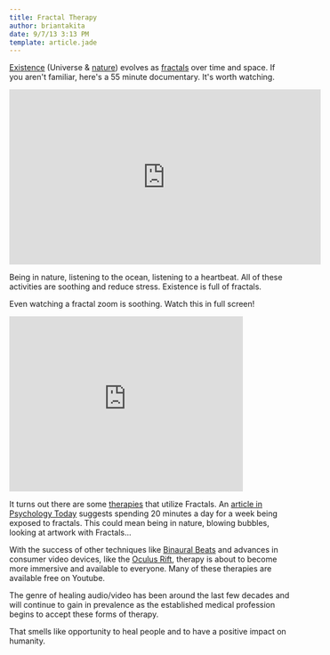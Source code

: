 ```yaml
---
title: Fractal Therapy
author: briantakita
date: 9/7/13 3:13 PM
template: article.jade
---
```


<a href="https://github.com/btakita/philosophy/blob/master/src/existence.md" target="_blank">Existence</a> (Universe & <a href="https://github.com/btakita/philosophy/blob/master/src/nature.md" target="_blank">nature</a>) evolves as <a href="https://github.com/btakita/philosophy/blob/master/src/fractal.md" target="_blank">fractals</a> over time and space. If you aren't familiar, here's a 55 minute documentary. It's worth watching.

<p><iframe width="560" height="315" src="https://www.youtube.com/embed/HvXbQb57lsE&origin=http://www.briantakita.com" frameborder="0" allowfullscreen></iframe></p>

<span class="more"></span>

Being in nature, listening to the ocean, listening to a heartbeat. All of these activities are soothing and reduce stress. Existence is full of fractals.

Even watching a fractal zoom is soothing. Watch this in full screen!

<p><iframe width="420" height="315" src="https://www.youtube.com/embed/PbwaFQ2r2c4&origin=http://www.briantakita.com" frameborder="0" allowfullscreen></iframe></p>

It turns out there are some [therapies](https://www.google.com/search?q=fractal+therapy) that utilize Fractals. An [article in Psychology Today](http://www.psychologytoday.com/blog/codes-joy/201209/fun-fractals) suggests spending 20 minutes a day for a week being exposed to fractals. This could mean being in nature, blowing bubbles, looking at artwork with Fractals...

With the success of other techniques like [Binaural Beats](https://en.wikipedia.org/wiki/Binaural_beats) and advances in consumer video devices, like the [Oculus Rift](http://www.oculusvr.com/), therapy is about to become more immersive and available to everyone. Many of these therapies are available free on Youtube.

The genre of healing audio/video has been around the last few decades and will continue to gain in prevalence as the established medical profession begins to accept these forms of therapy.

That smells like opportunity to heal people and to have a positive impact on humanity.
